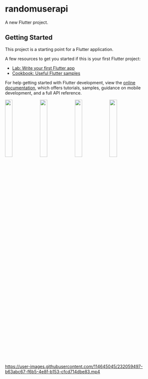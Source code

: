 # randomuserapi

A new Flutter project.

## Getting Started

This project is a starting point for a Flutter application.

A few resources to get you started if this is your first Flutter project:

- [Lab: Write your first Flutter app](https://docs.flutter.dev/get-started/codelab)
- [Cookbook: Useful Flutter samples](https://docs.flutter.dev/cookbook)

For help getting started with Flutter development, view the
[online documentation](https://docs.flutter.dev/), which offers tutorials,
samples, guidance on mobile development, and a full API reference.
<p>
<img src="https://user-images.githubusercontent.com/114645045/232059113-36ccee25-a586-492f-813f-f6367e1a19b6.jpg"width=22%,height=35%>
<img src="https://user-images.githubusercontent.com/114645045/232059196-170939ef-fa73-4396-a696-88515524f79a.jpg"width=22%,height=35%>
<img src="https://user-images.githubusercontent.com/114645045/232059279-9bd3053c-0c67-45cc-9799-f09855e8856b.jpg"width=22%,height=35%>
<img src="https://user-images.githubusercontent.com/114645045/232059363-5b968335-6fb5-4dd4-b99b-219d6f669c5e.jpg"width=22%,height=35%>
<p>






https://user-images.githubusercontent.com/114645045/232059497-b63abc67-f6b5-4e8f-b153-cfcd714dbe83.mp4

